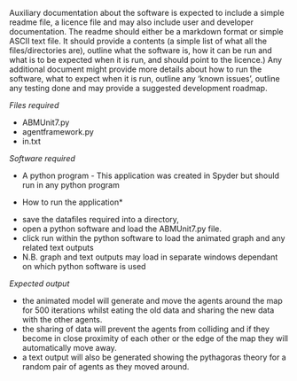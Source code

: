 Auxiliary documentation about the software is expected to include a simple readme file, 
a licence file and may also include user and developer documentation. 
The readme should either be a markdown format or simple ASCII text file. 
It should provide a contents (a simple list of what all the files/directories are), outline what the software is, 
how it can be run and what is to be expected when it is run, and should point to the licence.) 
Any additional document might provide more details about how to run the software, what to expect when it is run, 
outline any ‘known issues’, outline any testing done and may provide a suggested development roadmap. 

*Files required*

- ABMUnit7.py
- agentframework.py
- in.txt

*Software required*

- A python program - This application was created in Spyder but should run in any python program

* How to run the application*

- save the datafiles required into a directory,
- open a python software and load the ABMUnit7.py file. 
- click run within the python software to load the animated graph and any related text outputs
- N.B. graph and text outputs may load in separate windows dependant on which python software is used

*Expected output*

- the animated model will generate and move the agents around the map for 500 iterations whilst eating the old data 
  and sharing the new data with the other agents. 
- the sharing of data will prevent the agents from colliding and if they become in close proximity of each other or 
  the edge of the map they will automatically move away.
- a text output will also be generated showing the pythagoras theory for a random pair of agents as they moved around.

